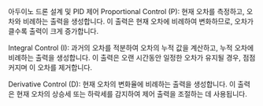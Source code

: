 아두이노 드론 설계 및 PID 제어
Proportional Control (P): 현재 오차를 측정하고, 오차와 비례하는 출력을 생성합니다. 이 출력은 현재 오차에 비례하여 변화하므로, 오차가 클수록 출력이 크게 증가합니다.

Integral Control (I): 과거의 오차를 적분하여 오차의 누적 값을 계산하고, 누적 오차에 비례하는 출력을 생성합니다. 이 출력은 오랜 시간동안 일정한 오차가 유지될 경우, 점점 커지며 이 오차를 제거합니다.

Derivative Control (D): 현재 오차의 변화율에 비례하는 출력을 생성합니다. 이 출력은 현재 오차의 상승세 또는 하락세를 감지하여 제어 출력을 조절하는 데 사용됩니다.
